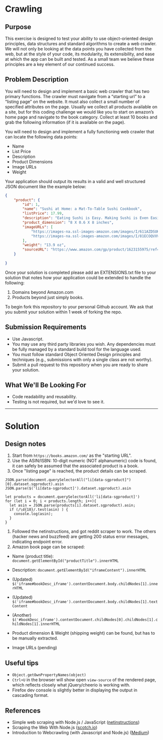 # Crawling

## Purpose

This exercise is designed to test your ability to use object-oriented design principles, data structures and standard algorithms to create a web crawler. We will not only be looking at the data points you have collected from the web, but at the style of your code, its modularity, its extensibility, and ease at which the app can be built and tested. As a small team we believe these principles are a key element of our continued success.
 

## Problem Description

You will need to design and implement a basic web crawler that has two primary functions.  The crawler must navigate from a “starting url” to a “listing page” on the website.  It must also collect a small number of specified attributes on the page.  Usually we collect all products available on a site, but for this coding challenge we would like you to start on amazon’s home page and navigate to the book category.  Collect at least 10 books and grab the following information (if it is available on the page).

You will need to design and implement a fully functioning web crawler that can locate the following data points:

* Name
* List Price
* Description
* Product Dimensions
* Image URLs
* Weight

Your application should output its results in a valid and well structured JSON document like the example below:


```json
{
    "product": {
        "id": 1,
        "name": "Sushi at Home: a Mat-To-Table Sushi Cookbook",
        "listPrice": 17.99,
        "description": "Eating Sushi is Easy. Making Sushi is Even Easier.Let your love of sushi inspire you to prepare and enjoy it in your home. This beautiful guide and cookbook opens a window to everything that's so fascinating--and intimidating--about sushi, while laying out easy-to-follow tips and techniques to help sushi lovers become confident sushi chefs.",
        "product_dimension": "8 X 0.6 X 8 inches",
        "imageURLs": [
            "https://images-na.ssl-images-amazon.com/images/I/611AZDSUHvL._SY496_BO1,204,203,200_.jpg",
            "https://images-na.ssl-images-amazon.com/images/I/81ECOQVXVGL.jpg"
        ],
        "weight": "13.9 oz",
        "sourceURL": "https://www.amazon.com/gp/product/1623155975/ref=s9_acsd_simh_bw_c_x_1_w?pf_rd_m=ATVPDKIKX0DER&pf_rd_s=merchandised-search-3&pf_rd_r=5S54Z6125KJDKW8DEBTV&pf_rd_r=5S54Z6125KJDKW8DEBTV&pf_rd_t=101&pf_rd_p=fe185ec9-c8f5-44c0-897e-4c0bde93268c&pf_rd_p=fe185ec9-c8f5-44c0-897e-4c0bde93268c&pf_rd_i=283155"
    }
    
}
```

Once your solution is completed please add an EXTENSIONS.txt file to your solution that notes how your application could be extended to handle the following:

1. Domains beyond Amazon.com
2. Products beyond just simply books.

To begin fork this repository to your personal Github account. We ask that you submit your solution within 1 week of forking the repo.

## Submission Requirements

* Use Javascript.
* You may use any third party libraries you wish. Any dependencies must be fully managed by a standard build tool for the language used.
* You must follow standard Object Oriented Design principles and techniques (e.g., submissions with only a single class are not worthy).
* Submit a pull request to this repository when you are ready to share your solution.

## What We'll Be Looking For

* Code readability and reusability.
* Testing is not required, but we'd love to see it.

---

# Solution

## Design notes

1. Start from `https://books.amazon.com/` as the "starting URL".
1. Use the ASIN/ISBN: 10-digit numeric (NOT alphanumeric) code is found, it can safely be assumed that the associated product is a book. 
1. Once "listing page" is reached, the product details can be scraped.

```
JSON.parse(document.querySelectorAll("li[data-sgproduct]")[0].dataset.sgproduct).asin
JSON.parse($('li[data-sgproduct]').dataset.sgproduct).asin
```

```
let products = document.querySelectorAll('li[data-sgproduct]')
for (let i = 0; i < products.length; i++){
  let asin = JSON.parse(products[i].dataset.sgproduct).asin;
  if (/\d{10}/.test(asin) ) {
    console.log(asin);
  }
}
```

1. Followed the netinstructions, and got reddit scraper to work. The others (hacker news and buzzfeed) are getting 200 status error messages, indicating endpoint error.
1. Amazon book page can be scraped: 

* Name (product title):  `document.getElementById("productTitle").innerHTML`
* Description: `document.getElementById("iframeContent").innerHTML` 

* (Updated) `$('iframe#bookDesc_iframe').contentDocument.body.childNodes[1].innerHTML`
* (Updated) `$('iframe#bookDesc_iframe').contentDocument.body.childNodes[1].textContent`
* (Another) `$('#bookDesc_iframe').contentDocument.childNodes[0].childNodes[1].childNodes[1].innerHTML`

* Product dimension & Weight (shipping weight) can be found, but has to be manually extracted.
* Image URLs (pending)


## Useful tips
* `Object.getOwnPropertyNames(object)`
* `Ctrl+U` in the browser will show open `view-source` of the rendered page, which reflects closely what jQuery/cheerio is working with.
* Firefox dev console is slightly better in displaying the output in cascading format.

## References
* Simple web scraping with Node.js / JavaScript ([netinstructions](http://www.netinstructions.com/simple-web-scraping-with-node-js-and-javascript/))
* Scraping the Web With Node.js ([scotch.io](https://scotch.io/tutorials/scraping-the-web-with-node-js))
* Introduction to Webcrawling (with Javascript and Node.js) ([Medium](https://medium.com/of-all-things-tech-progress/introduction-to-webcrawling-with-javascript-and-node-js-f5a3798ee8ac))
